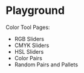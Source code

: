 # Playground



Color Tool Pages:
- RGB Sliders
- CMYK Sliders
- HSL Sliders
- Color Pairs
- Random Pairs and Pallets



